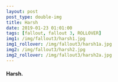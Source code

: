 ```yaml
---
layout: post
post_type: double-img
title: Harsh
date: 2019-01-23 01:01:00
tags: [fallout, fallout 3, ROLLOVER]
img1: /img/fallout3/harsh1.jpg
img1_rollover: /img/fallout3/harsh1a.jpg
img2: /img/fallout3/harsh2.jpg
img2_rollover: /img/fallout3/harsh2a.jpg
---
```

#### Harsh. 
